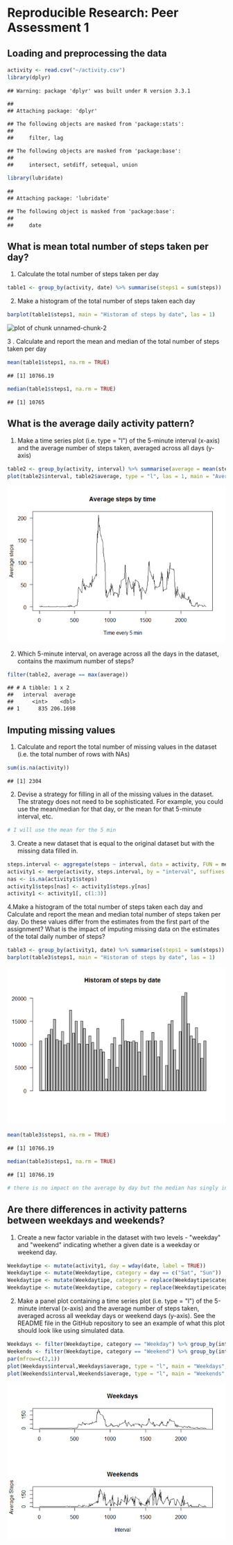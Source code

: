 # Reproducible Research: Peer Assessment 1


## Loading and preprocessing the data

```r
activity <- read.csv("~/activity.csv")
library(dplyr)
```

```
## Warning: package 'dplyr' was built under R version 3.3.1
```

```
## 
## Attaching package: 'dplyr'
```

```
## The following objects are masked from 'package:stats':
## 
##     filter, lag
```

```
## The following objects are masked from 'package:base':
## 
##     intersect, setdiff, setequal, union
```

```r
library(lubridate)
```

```
## 
## Attaching package: 'lubridate'
```

```
## The following object is masked from 'package:base':
## 
##     date
```

## What is mean total number of steps taken per day?

1.  Calculate the total number of steps taken per day

```r
table1 <- group_by(activity, date) %>% summarise(steps1 = sum(steps))
```

2.  Make a histogram of the total number of steps taken each day

```r
barplot(table1$steps1, main = "Historam of steps by date", las = 1)
```

![plot of chunk unnamed-chunk-2](figure/unnamed-chunk-2-1.png)

3 . Calculate and report the mean and median of the total number of steps taken per day

```r
mean(table1$steps1, na.rm = TRUE)
```

```
## [1] 10766.19
```

```r
median(table1$steps1, na.rm = TRUE)
```

```
## [1] 10765
```

## What is the average daily activity pattern?

1.  Make a time series plot (i.e. type = "l") of the 5-minute interval (x-axis) and the average number of steps taken, averaged across all days (y-axis)

```r
table2 <- group_by(activity, interval) %>% summarise(average = mean(steps, na.rm = TRUE))
plot(table2$interval, table2$average, type = "l", las = 1, main = "Average steps by time", xlab = "Time every 5 min", ylab = "Average steps")
```

![](PA1_files/figure-html/unnamed-chunk-4-1.png)<!-- -->

2.  Which 5-minute interval, on average across all the days in the dataset, contains the maximum number of steps?

```r
filter(table2, average == max(average))
```

```
## # A tibble: 1 x 2
##   interval  average
##      <int>    <dbl>
## 1      835 206.1698
```

## Imputing missing values

1.  Calculate and report the total number of missing values in the dataset (i.e. the total number of rows with NAs)

```r
sum(is.na(activity))
```

```
## [1] 2304
```

2.  Devise a strategy for filling in all of the missing values in the dataset. The strategy does not need to be sophisticated. For example, you could use the mean/median for that day, or the mean for that 5-minute interval, etc.

```r
# I will use the mean for the 5 min
```

3.  Create a new dataset that is equal to the original dataset but with the missing data filled in.

```r
steps.interval <- aggregate(steps ~ interval, data = activity, FUN = mean)
activity1 <- merge(activity, steps.interval, by = "interval", suffixes = c("",".y"))
nas <- is.na(activity1$steps)
activity1$steps[nas] <- activity1$steps.y[nas]
activity1 <- activity1[, c(1:3)]
```

4.Make a histogram of the total number of steps taken each day and Calculate and report the mean and median total number of steps taken per day. Do these values differ from the estimates from the first part of the assignment? What is the impact of imputing missing data on the estimates of the total daily number of steps?

```r
table3 <- group_by(activity1, date) %>% summarise(steps1 = sum(steps))
barplot(table3$steps1, main = "Historam of steps by date", las = 1)
```

![](PA1_files/figure-html/unnamed-chunk-9-1.png)<!-- -->

```r
mean(table3$steps1, na.rm = TRUE)
```

```
## [1] 10766.19
```

```r
median(table3$steps1, na.rm = TRUE)
```

```
## [1] 10766.19
```

```r
# there is no impact on the average by day but the median has singly increased. 
```

## Are there differences in activity patterns between weekdays and weekends?

1.  Create a new factor variable in the dataset with two levels - "weekday" and "weekend" indicating whether a given date is a weekday or weekend day.

```r
Weekdaytipe <- mutate(activity1, day = wday(date, label = TRUE))
Weekdaytipe <- mutate(Weekdaytipe, category = day == c("Sat", "Sun"))
Weekdaytipe <- mutate(Weekdaytipe, category = replace(Weekdaytipe$category, Weekdaytipe$category == "TRUE","Weekend")) 
Weekdaytipe <- mutate(Weekdaytipe, category = replace(Weekdaytipe$category, Weekdaytipe$category == "FALSE","Weekday"))
```

2.  Make a panel plot containing a time series plot (i.e. type = "l") of the 5-minute interval (x-axis) and the average number of steps taken, averaged across all weekday days or weekend days (y-axis). See the README file in the GitHub repository to see an example of what this plot should look like using simulated data.

```r
Weekdays <- filter(Weekdaytipe, category == "Weekday") %>% group_by(interval) %>% summarise(average = mean(steps))%>% mutate(category = "Weekday") 
Weekends <- filter(Weekdaytipe, category == "Weekend") %>% group_by(interval) %>% summarise(average = mean(steps))%>% mutate(category = "Weekend") 
par(mfrow=c(2,1))
plot(Weekdays$interval,Weekdays$average, type = "l", main = "Weekdays", xlab = "", ylab = "")
plot(Weekends$interval,Weekends$average, type = "l", main = "Weekends", xlab = "Interval", ylab = "Average Steps")
```

![](PA1_files/figure-html/unnamed-chunk-11-1.png)<!-- -->
